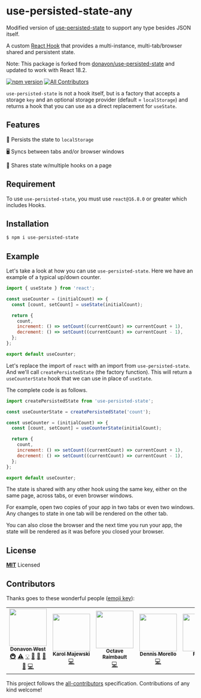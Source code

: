 # use-persisted-state-any

Modified version of [use-persisted-state](https://github.com/donavon/use-persisted-state) to support any type besides JSON itself.

A custom [React Hook](https://reactjs.org/docs/hooks-overview.html) that provides a multi-instance,
multi-tab/browser shared and persistent state.

Note: This package is forked from [donavon/use-persisted-state](https://github.com/donavon/use-persisted-state) and updated to work with React 18.2.

[![npm version](https://badge.fury.io/js/use-persisted-state.svg)](https://badge.fury.io/js/use-persisted-state) [![All Contributors](https://img.shields.io/badge/all_contributors-3-orange.svg?style=flat-square)](#contributors)

`use-persisted-state` is not a hook itself, but is a factory that accepts a storage `key`
and an optional storage provider (default = `localStorage`) and returns a hook
that you can use as a direct replacement for `useState`.

## Features

💾 Persists the state to `localStorage`

🖥 Syncs between tabs and/or browser windows

📑 Shares state w/multiple hooks on a page

## Requirement

To use `use-persisted-state`, you must use `react@16.8.0` or greater which includes Hooks.

## Installation

```sh
$ npm i use-persisted-state
```

## Example

Let's take a look at how you can use `use-persisted-state`.
Here we have an example of a typical up/down counter.

```js
import { useState } from 'react';

const useCounter = (initialCount) => {
  const [count, setCount] = useState(initialCount);

  return {
    count,
    increment: () => setCount((currentCount) => currentCount + 1),
    decrement: () => setCount((currentCount) => currentCount - 1),
  };
};

export default useCounter;
```

Let's replace the import of `react` with an import from `use-persisted-state`.
And we'll call `createPersistedState` (the factory function).
This will return a `useCounterState` hook that we can use in place of `useState`.

The complete code is as follows.

```js
import createPersistedState from 'use-persisted-state';

const useCounterState = createPersistedState('count');

const useCounter = (initialCount) => {
  const [count, setCount] = useCounterState(initialCount);

  return {
    count,
    increment: () => setCount((currentCount) => currentCount + 1),
    decrement: () => setCount((currentCount) => currentCount - 1),
  };
};

export default useCounter;
```

The state is shared with any other hook using the same key, either
on the same page, across tabs, or even browser windows.

For example, open two copies of your app in two tabs or even two windows.
Any changes to state in one tab will be rendered on the other tab.

You can also close the browser and the next time you run your app,
the state will be rendered as it was before you closed your browser.

## License

**[MIT](LICENSE)** Licensed

## Contributors

Thanks goes to these wonderful people ([emoji key](https://github.com/all-contributors/all-contributors#emoji-key)):

<!-- ALL-CONTRIBUTORS-LIST:START - Do not remove or modify this section -->
<!-- prettier-ignore-start -->
<!-- markdownlint-disable -->
<table>
  <tr>
    <td align="center"><a href="http://donavon.com"><img src="https://avatars3.githubusercontent.com/u/887639?v=4" width="100px;" alt=""/><br /><sub><b>Donavon West</b></sub></a><br /><a href="#infra-donavon" title="Infrastructure (Hosting, Build-Tools, etc)">🚇</a> <a href="https://github.com/donavon/use-persisted-state/commits?author=donavon" title="Tests">⚠️</a> <a href="#example-donavon" title="Examples">💡</a> <a href="#ideas-donavon" title="Ideas, Planning, & Feedback">🤔</a> <a href="#maintenance-donavon" title="Maintenance">🚧</a> <a href="https://github.com/donavon/use-persisted-state/pulls?q=is%3Apr+reviewed-by%3Adonavon" title="Reviewed Pull Requests">👀</a> <a href="#tool-donavon" title="Tools">🔧</a> <a href="https://github.com/donavon/use-persisted-state/commits?author=donavon" title="Code">💻</a></td>
    <td align="center"><a href="https://github.com/karol-majewski"><img src="https://avatars1.githubusercontent.com/u/20233319?v=4" width="100px;" alt=""/><br /><sub><b>Karol Majewski</b></sub></a><br /><a href="https://github.com/donavon/use-persisted-state/commits?author=karol-majewski" title="Code">💻</a></td>
    <td align="center"><a href="https://github.com/dispix"><img src="https://avatars1.githubusercontent.com/u/11643701?v=4" width="100px;" alt=""/><br /><sub><b>Octave Raimbault</b></sub></a><br /><a href="https://github.com/donavon/use-persisted-state/commits?author=dispix" title="Code">💻</a></td>
    <td align="center"><a href="https://morello.dev"><img src="https://avatars0.githubusercontent.com/u/19588613?v=4" width="100px;" alt=""/><br /><sub><b>Dennis Morello</b></sub></a><br /><a href="https://github.com/donavon/use-persisted-state/commits?author=dennismorello" title="Code">💻</a></td>
    <td align="center"><a href="http://fdetry.be"><img src="https://avatars0.githubusercontent.com/u/3214565?v=4" width="100px;" alt=""/><br /><sub><b>Florent</b></sub></a><br /><a href="https://github.com/donavon/use-persisted-state/commits?author=Fridus" title="Code">💻</a></td>
    <td align="center"><a href="https://github.com/mungojam"><img src="https://avatars1.githubusercontent.com/u/3154635?v=4" width="100px;" alt=""/><br /><sub><b>Mark Adamson</b></sub></a><br /><a href="https://github.com/donavon/use-persisted-state/commits?author=mungojam" title="Code">💻</a></td>
    <td align="center"><a href="https://vitordino.com"><img src="https://avatars2.githubusercontent.com/u/5063967?v=4" width="100px;" alt=""/><br /><sub><b>Vitor Dino</b></sub></a><br /><a href="https://github.com/donavon/use-persisted-state/commits?author=vitordino" title="Code">💻</a></td>
  </tr>
</table>

<!-- markdownlint-enable -->
<!-- prettier-ignore-end -->

<!-- ALL-CONTRIBUTORS-LIST:END -->

This project follows the [all-contributors](https://github.com/all-contributors/all-contributors) specification. Contributions of any kind welcome!
